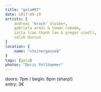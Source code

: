 ```yaml
---
title: "gala#97"
date: 2017-09-19
artists: [
    andreas 'krach' stoiber,
    gabriela areal & tomás cabado,
    zicla (cao thanh lan & gregor siedl),
    salih dursun
]
location: {
    name: "steinergasse8"
}
tags: [gala]
photos: "Doris Pollhammer"
---
```

doors: 7pm / begin: 8pm (sharp!)  
entry: 3€

